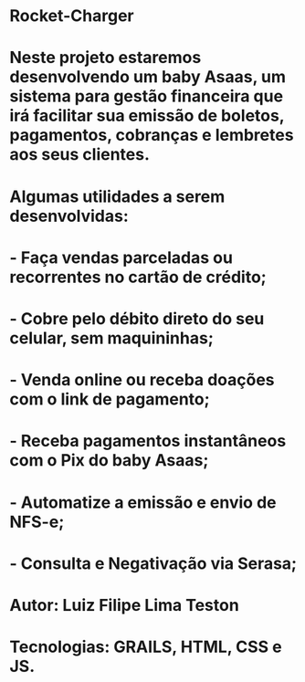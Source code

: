 # Rocket-Charger

# Neste projeto estaremos desenvolvendo um baby Asaas, um sistema para gestão financeira que irá facilitar sua emissão de boletos, pagamentos, cobranças e lembretes aos seus clientes.

# Algumas utilidades a serem desenvolvidas:

# - Faça vendas parceladas ou recorrentes no cartão de crédito;
# - Cobre pelo débito direto do seu celular, sem maquininhas;
# - Venda online ou receba doações com o link de pagamento;
# - Receba pagamentos instantâneos com o Pix do baby Asaas;
# - Automatize a emissão e envio de NFS-e;
# - Consulta e Negativação via Serasa;

# Autor: Luiz Filipe Lima Teston
# Tecnologias: GRAILS, HTML, CSS e JS.
